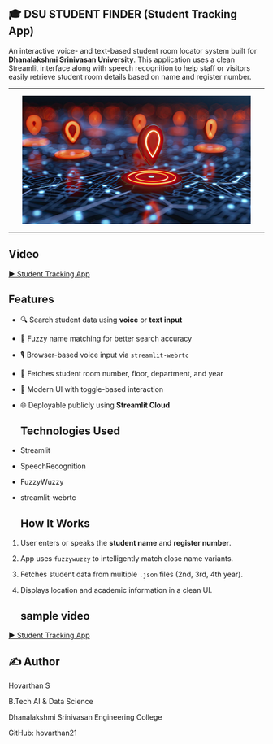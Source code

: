 ## 🎓 DSU STUDENT FINDER (Student Tracking App)

An interactive voice- and text-based student room locator system built for **Dhanalakshmi Srinivasan University**. This application uses a clean Streamlit interface along with speech recognition to help staff or visitors easily retrieve student room details based on name and register number.

---

<p align="center">
  <img src="img.jpg" width="450" alt="Student Tracking App Logo" />
</p>

---

## Video

[▶ Student Tracking App ](https://drive.google.com/file/d/1v6y7WV2Dj9EJY0Hc9ITSaURhVb41lqom/view?usp=sharing)



##  Features

- 🔍 Search student data using **voice** or **text input**
- 🧠 Fuzzy name matching for better search accuracy
- 🎙️ Browser-based voice input via `streamlit-webrtc`
- 📄 Fetches student room number, floor, department, and year
- 🎨 Modern UI with toggle-based interaction
- 🌐 Deployable publicly using **Streamlit Cloud**

  ##  Technologies Used
- Streamlit

- SpeechRecognition

- FuzzyWuzzy

- streamlit-webrtc

  ##  How It Works

1. User enters or speaks the **student name** and **register number**.
2. App uses `fuzzywuzzy` to intelligently match close name variants.
3. Fetches student data from multiple `.json` files (2nd, 3rd, 4th year).
4. Displays location and academic information in a clean UI.

   ## sample video
[▶ Student Tracking App](https://drive.google.com/file/d/1v6y7WV2Dj9EJY0Hc9ITSaURhVb41lqom/view?usp=sharing)


## ✍️ Author

Hovarthan S

B.Tech AI & Data Science 

Dhanalakshmi Srinivasan Engineering College

GitHub: hovarthan21

